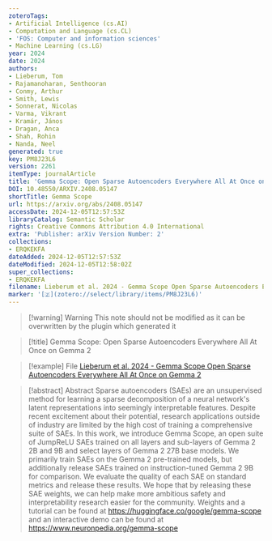 ```yaml
---
zoteroTags:
- Artificial Intelligence (cs.AI)
- Computation and Language (cs.CL)
- 'FOS: Computer and information sciences'
- Machine Learning (cs.LG)
year: 2024
date: 2024
authors:
- Lieberum, Tom
- Rajamanoharan, Senthooran
- Conmy, Arthur
- Smith, Lewis
- Sonnerat, Nicolas
- Varma, Vikrant
- Kramár, János
- Dragan, Anca
- Shah, Rohin
- Nanda, Neel
generated: true
key: PM8J23L6
version: 2261
itemType: journalArticle
title: 'Gemma Scope: Open Sparse Autoencoders Everywhere All At Once on Gemma 2'
DOI: 10.48550/ARXIV.2408.05147
shortTitle: Gemma Scope
url: https://arxiv.org/abs/2408.05147
accessDate: 2024-12-05T12:57:53Z
libraryCatalog: Semantic Scholar
rights: Creative Commons Attribution 4.0 International
extra: 'Publisher: arXiv Version Number: 2'
collections:
- ERQKEKFA
dateAdded: 2024-12-05T12:57:53Z
dateModified: 2024-12-05T12:58:02Z
super_collections:
- ERQKEKFA
filename: Lieberum et al. 2024 - Gemma Scope Open Sparse Autoencoders Everywhere All At Once on Gemma 2
marker: '[🇿](zotero://select/library/items/PM8J23L6)'
---
```



 > 
 > \[!warning\] Warning
 > This note should not be modified as it can be overwritten by the plugin which generated it

 > 
 > \[!title\] Gemma Scope: Open Sparse Autoencoders Everywhere All At Once on Gemma 2

 > 
 > \[!example\] File
 > [Lieberum et al. 2024 - Gemma Scope Open Sparse Autoencoders Everywhere All At Once on Gemma 2](Lieberum%20et%20al.%202024%20-%20Gemma%20Scope%20Open%20Sparse%20Autoencoders%20Everywhere%20All%20At%20Once%20on%20Gemma%202.pdf)

 > 
 > \[!abstract\] Abstract
 > Sparse autoencoders (SAEs) are an unsupervised method for learning a sparse decomposition of a neural network's latent representations into seemingly interpretable features. Despite recent excitement about their potential, research applications outside of industry are limited by the high cost of training a comprehensive suite of SAEs. In this work, we introduce Gemma Scope, an open suite of JumpReLU SAEs trained on all layers and sub-layers of Gemma 2 2B and 9B and select layers of Gemma 2 27B base models. We primarily train SAEs on the Gemma 2 pre-trained models, but additionally release SAEs trained on instruction-tuned Gemma 2 9B for comparison. We evaluate the quality of each SAE on standard metrics and release these results. We hope that by releasing these SAE weights, we can help make more ambitious safety and interpretability research easier for the community. Weights and a tutorial can be found at https://huggingface.co/google/gemma-scope and an interactive demo can be found at https://www.neuronpedia.org/gemma-scope
